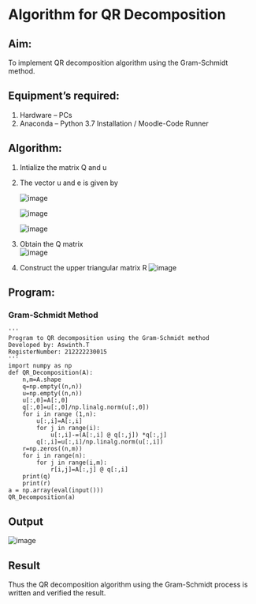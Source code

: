 # Algorithm for QR Decomposition
## Aim:
To implement QR decomposition algorithm using the Gram-Schmidt method.
## Equipment’s required:
1.	Hardware – PCs
2.	Anaconda – Python 3.7 Installation / Moodle-Code Runner
## Algorithm:
1.	Intialize the matrix Q and u
2.	The vector u and e is given by

    ![image](https://github.com/Aswinth21/QRdecomposition/assets/120236638/454151c4-3882-4680-902b-d146931c51c6)


    ![image](https://github.com/Aswinth21/QRdecomposition/assets/120236638/5edf467b-1c0e-4703-bcea-c007de1586a2)


    ![image](https://github.com/Aswinth21/QRdecomposition/assets/120236638/4b4c12a2-0b98-460e-b5be-00a2bf496e21)

3.	Obtain the Q matrix   
    ![image](https://github.com/Aswinth21/QRdecomposition/assets/120236638/2d27b6a0-46ee-4a81-9a80-630a32411cde)
4.	Construct the upper triangular matrix R
    ![image](https://github.com/Aswinth21/QRdecomposition/assets/120236638/9b35e8e3-beb7-4674-afae-bac26b0ae8fe)



## Program:
### Gram-Schmidt Method
```
''' 
Program to QR decomposition using the Gram-Schmidt method
Developed by: Aswinth.T
RegisterNumber: 212222230015
'''
import numpy as np
def QR_Decomposition(A):
    n,m=A.shape
    q=np.empty((n,n))
    u=np.empty((n,n))
    u[:,0]=A[:,0]
    q[:,0]=u[:,0]/np.linalg.norm(u[:,0])
    for i in range (1,n):
        u[:,i]=A[:,i]
        for j in range(i):
            u[:,i]-=(A[:,i] @ q[:,j]) *q[:,j]
        q[:,i]=u[:,i]/np.linalg.norm(u[:,i])
    r=np.zeros((n,m))
    for i in range(n):
        for j in range(i,m):
            r[i,j]=A[:,j] @ q[:,i]
    print(q) 
    print(r)
a = np.array(eval(input()))
QR_Decomposition(a)

```

## Output
![image](https://github.com/Aswinth21/QRdecomposition/assets/120236638/8f974d6d-021e-487d-8f0d-cdc69730c23a)

## Result
Thus the QR decomposition algorithm using the Gram-Schmidt process is written and verified the result.
